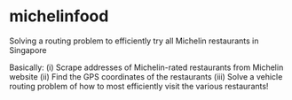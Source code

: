 # michelinfood
Solving a routing problem to efficiently try all Michelin restaurants in Singapore

Basically:
(i) Scrape addresses of Michelin-rated restaurants from Michelin website
(ii) Find the GPS coordinates of the restaurants
(iii) Solve a vehicle routing problem of how to most efficiently visit the various restaurants!

